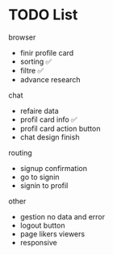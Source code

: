 # TODO List

browser
- finir profile card
- sorting ✅
- filtre ✅
- advance research

chat
- refaire data
- profil card info ✅
- profil card action button
- chat design finish

routing
- signup confirmation 
- go to signin
- signin to profil

other
- gestion no data and error
- logout button
- page likers viewers
- responsive